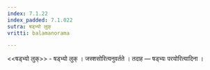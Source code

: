 ```yaml
---
index: 7.1.22
index_padded: 7.1.022
sutra: षड्भ्यो लुक्
vritti: balamanorama

---
```

<<षड्भ्यो लुक्>> - षड्भ्यो लुक् । जस्शसोरित्यनुवर्तते । तदाह — षड्भ्यः परयोरित्यादिना । 